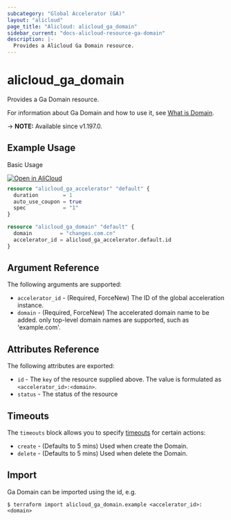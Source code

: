 ```yaml
---
subcategory: "Global Accelerator (GA)"
layout: "alicloud"
page_title: "Alicloud: alicloud_ga_domain"
sidebar_current: "docs-alicloud-resource-ga-domain"
description: |-
  Provides a Alicloud Ga Domain resource.
---
```


# alicloud_ga_domain

Provides a Ga Domain resource.

For information about Ga Domain and how to use it, see [What is Domain](https://www.alibabacloud.com/help/en/global-accelerator/latest/api-ga-2019-11-20-createdomain).

-> **NOTE:** Available since v1.197.0.

## Example Usage

Basic Usage

<div style="display: block;margin-bottom: 40px;"><div class="oics-button" style="float: right;position: absolute;margin-bottom: 10px;">
  <a href="https://api.aliyun.com/terraform?resource=alicloud_ga_domain&exampleId=46ed1550-9e68-d51d-36ef-a4fcfc9b8d6a42b2e902&activeTab=example&spm=docs.r.ga_domain.0.46ed15509e&intl_lang=EN_US" target="_blank">
    <img alt="Open in AliCloud" src="https://img.alicdn.com/imgextra/i1/O1CN01hjjqXv1uYUlY56FyX_!!6000000006049-55-tps-254-36.svg" style="max-height: 44px; max-width: 100%;">
  </a>
</div></div>

```terraform
resource "alicloud_ga_accelerator" "default" {
  duration        = 1
  auto_use_coupon = true
  spec            = "1"
}

resource "alicloud_ga_domain" "default" {
  domain         = "changes.com.cn"
  accelerator_id = alicloud_ga_accelerator.default.id
}
```

## Argument Reference

The following arguments are supported:
* `accelerator_id` - (Required, ForceNew) The ID of the global acceleration instance.
* `domain` - (Required, ForceNew) The accelerated domain name to be added. only top-level domain names are supported, such as 'example.com'.

## Attributes Reference

The following attributes are exported:
* `id` - The `key` of the resource supplied above. The value is formulated as `<accelerator_id>:<domain>`.
* `status` - The status of the resource

## Timeouts

The `timeouts` block allows you to specify [timeouts](https://developer.hashicorp.com/terraform/language/resources/syntax#operation-timeouts) for certain actions:
* `create` - (Defaults to 5 mins) Used when create the Domain.
* `delete` - (Defaults to 5 mins) Used when delete the Domain.

## Import

Ga Domain can be imported using the id, e.g.

```shell
$ terraform import alicloud_ga_domain.example <accelerator_id>:<domain>
```